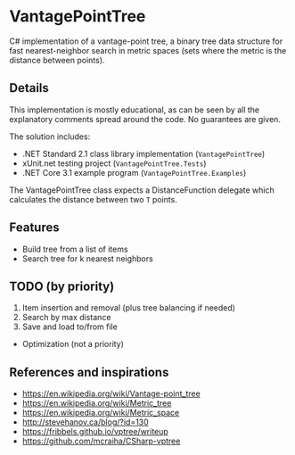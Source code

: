 # VantagePointTree

C# implementation of a vantage-point tree, a binary tree data structure for fast nearest-neighbor search in metric spaces (sets where the metric is the distance between points).

## Details

This implementation is mostly educational, as can be seen by all the explanatory comments spread around the code. No guarantees are given.

The solution includes:

- .NET Standard 2.1 class library implementation (`VantagePointTree`)
- xUnit.net testing project (`VantagePointTree.Tests`)
- .NET Core 3.1 example program (`VantagePointTree.Examples`)

The VantagePointTree<T> class expects a DistanceFunction<T> delegate which calculates the distance between two `T` points.

## Features

- Build tree from a list of items
- Search tree for k nearest neighbors

## TODO (by priority)

1. Item insertion and removal (plus tree balancing if needed)
2. Search by max distance
3. Save and load to/from file

- Optimization (not a priority)

## References and inspirations

- https://en.wikipedia.org/wiki/Vantage-point_tree
- https://en.wikipedia.org/wiki/Metric_tree
- https://en.wikipedia.org/wiki/Metric_space
- http://stevehanov.ca/blog/?id=130
- https://fribbels.github.io/vptree/writeup
- https://github.com/mcraiha/CSharp-vptree
